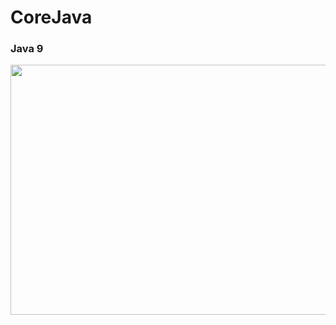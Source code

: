 # CoreJava

### Java 9

<img src="https://github.com/balaprojects/images/blob/master/Java9_Features.png" width="600" height="400">


